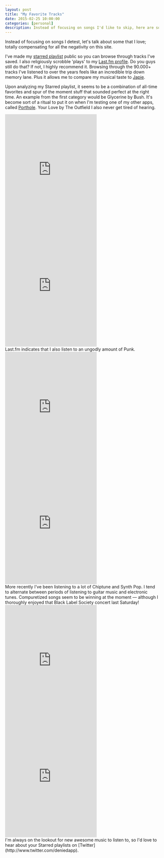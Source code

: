 ```yaml
---
layout: post
title: "My Favorite Tracks"
date: 2015-02-25 10:00:00
categories: [personal]
description: Instead of focusing on songs I'd like to skip, here are some tracks that I love.
---
```


Instead of focusing on songs I detest, let's talk about some that I love; totally compensating for all the negativity on this site.

I've made my [starred playlist](http://open.spotify.com/user/boyvanamstel/starred) public so you can browse through tracks I've saved. I also religiously scrobble 'plays' to my [Last.fm profile](http://www.last.fm/user/boyvanamstel). Do you guys still do that? If not, I highly recommend it. Browsing through the 90.000+ tracks I've listened to over the years feels like an incredible trip down memory lane. Plus it allows me to compare my musical taste to [Japie](http://www.hiplikejapie.nl).

<!-- more -->

Upon analyzing my Starred playlist, it seems to be a combination of all-time favorites and spur of the moment stuff that sounded perfect at the right time. An example from the first category would be Glycerine by Bush. It's become sort of a ritual to put it on when I'm testing one of my other apps, called [Porthole](http://www.getporthole.com). Your Love by The Outfield I also never get tired of hearing.

<iframe src="https://embed.spotify.com/?uri=spotify:track:3WoF0QidrggYV482mOb7ye" width="300" height="380" frameborder="0" allowtransparency="true"></iframe>

<iframe src="https://embed.spotify.com/?uri=spotify:track:5dRQUolXAVX3BbCiIxmSsf" width="300" height="380" frameborder="0" allowtransparency="true"></iframe>
<br>
Last.fm indicates that I also listen to an ungodly amount of Punk.

<iframe src="https://embed.spotify.com/?uri=spotify:track:74Zp9QiDrFZpBV949AMbUs" width="300" height="380" frameborder="0" allowtransparency="true"></iframe>

<iframe src="https://embed.spotify.com/?uri=spotify:track:7B8PrYYDdCnw4lfidgdr1u" width="300" height="380" frameborder="0" allowtransparency="true"></iframe>
<br>
More recently I've been listening to a lot of Chiptune and Synth Pop. I tend to alternate between periods of listening to guitar music and electronic tunes. Compuretized songs seem to be winning at the moment &mdash; although I thoroughly enjoyed that Black Label Society concert last Saturday!

<iframe src="https://embed.spotify.com/?uri=spotify:track:4h7Q2fMI7CFuk3A81MKge1" width="300" height="380" frameborder="0" allowtransparency="true"></iframe>

<iframe src="https://embed.spotify.com/?uri=spotify:track:7Aebt9hoq6mKILzFSBDr9L" width="300" height="380" frameborder="0" allowtransparency="true"></iframe>
<br>
I'm always on the lookout for new awesome music to listen to, so I'd love to hear about your Starred playlists on [Twitter](http://www.twitter.com/deniedapp).
